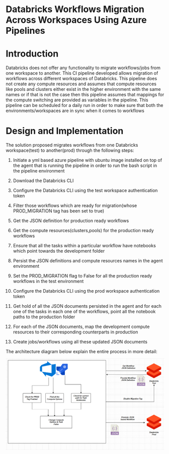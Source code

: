 # Databricks Workflows Migration Across Workspaces Using Azure Pipelines

# Introduction
Databricks does not offer any functionality to migrate workflows/jobs from one workspace to another. This CI pipeline developed allows migration of workflows across different workspaces of Databricks. This pipeline does not create any compute resources and assumes that compute resources like pools and clusters either exist in the higher environment with the same names or if that is not the case then this pipeline assumes that mappings for the compute switching are provided as variables in the pipeline. This pipeline can be scheduled for a daily run in order to make sure that both the environments/workspaces are in sync when it comes to workflows

# Design and Implementation
The solution proposed migrates workflows from one Databricks workspace(test) to another(prod) through the following steps:

1.  Initiate a yml based azure pipeline with ubuntu image installed on top of the agent that is running the pipeline in order to run the bash script in the pipeline environment

2. Download the Databricks CLI 
    
3.  Configure the Databricks CLI using the test workspace authentication token
    
4.  Filter those workflows which are ready for migration(whose PROD_MIGRATION tag has been set to true)
    
5.  Get the JSON definition for production ready workflows
    
6.  Get the compute resources(clusters,pools) for the production ready workflows
    
7.  Ensure that all the tasks within a particular workflow have notebooks which point towards the development folder
    
8.  Persist the JSON definitions and compute resources names in the agent environment
    
9.  Set the PROD_MIGRATION flag to False for all the production ready workflows in the test environment
    
10.  Configure the Databricks CLI using the prod workspace authentication token
    
11.  Get hold of all the JSON documents persisted in the agent and for each one of the tasks in each one of the workflows, point all the notebook paths to the production folder
    
12.  For each of the JSON documents, map the development compute resources to their corresponding counterparts in production
    
13.  Create jobs/workflows using all these updated JSON documents

The architecture diagram below explain the entire process in more detail:


<p align="center">
  <img src="assets/Workflow_Migration_CI_Pipeline_Architecture.PNG" />
</p>
